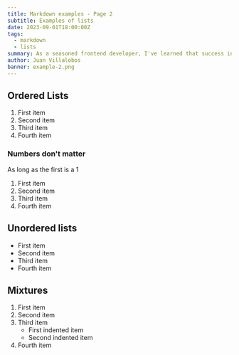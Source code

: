```yaml
---
title: Markdown examples - Page 2
subtitle: Examples of lists
date: 2023-09-01T18:00:00Z
tags:
  - markdown
  - lists
summary: As a seasoned frontend developer, I've learned that success in React development isn't just about knowing the latest hooks or optimization techniques. It's about following core principles that consistently lead to better code, happier teams, and more maintainable applications. Here are the three laws I live by when building React applications.
author: Juan Villalobos
banner: example-2.png
---
```


## Ordered Lists

1. First item
2. Second item
3. Third item
4. Fourth item

### Numbers don't matter

As long as the first is a 1

1. First item
2. Second item
3. Third item
4. Fourth item

## Unordered lists

- First item
- Second item
- Third item
- Fourth item

## Mixtures

1. First item
2. Second item
3. Third item
   - First indented item
   - Second indented item
4. Fourth item
